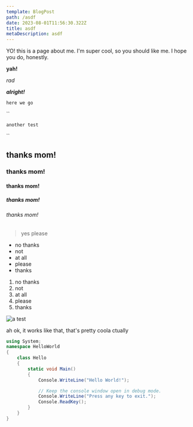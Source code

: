 ```yaml
---
template: BlogPost
path: /asdf
date: 2023-08-01T11:56:30.322Z
title: asdf
metaDescription: asdf
---
```

Y﻿O! this is a page about me. I'm super cool, so you should like me. I hope you do, honestly.

**y﻿ah!**

*r﻿ad*

***a﻿lright!***

`h﻿ere we go`

``

`a﻿nother test`

``

## t﻿hanks mom!

### t﻿hanks mom!

#### t﻿hanks mom!

##### t﻿hanks mom!

###### t﻿hanks mom!

> y﻿es please

* n﻿o thanks
* n﻿ot
* a﻿t all
* p﻿lease
* t﻿hanks

1. n﻿o thanks
2. n﻿ot
3. a﻿t all
4. p﻿lease
5. t﻿hanks

![a test](https://media.discordapp.net/attachments/1111596531301236858/1135894527677321226/vakish_a_pictue_of_me_on_the_street_looking_hot_waving_at_the_c_44a01b1c-34a9-4fb8-a036-7e73d8e50beb.png?width=1444&height=907 "yes thanks")

a﻿h ok, it works like that, that's pretty coola ctually

```csharp
using System;
namespace HelloWorld
{
    class Hello
    {
        static void Main()
        {
            Console.WriteLine("Hello World!");

            // Keep the console window open in debug mode.
            Console.WriteLine("Press any key to exit.");
            Console.ReadKey();
        }
    }
}
```